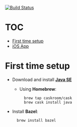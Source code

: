 [![Build Status](https://in.newpixeltheory.com/jenkins/buildStatus/icon?job=YetAnotherFitnessApp)](https://in.newpixeltheory.com/jenkins/job/YetAnotherFitnessApp/)

# TOC

- [First time setup]
- [iOS App]

# First time setup

- Download and install **[Java SE]**

    - Using **Homebrew**:

            brew tap caskroom/cask
            brew cask install java

- Install **Bazel**:

        brew install bazel

[Java SE]: https://www.oracle.com/technetwork/java/javase/downloads/index.html
[First time setup]: #first-time-setup
[iOS App]: ios-app/README.md

